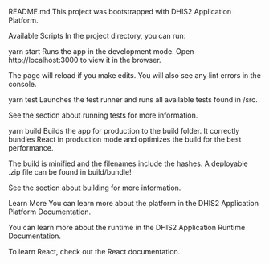 README.md
This project was bootstrapped with DHIS2 Application Platform.

Available Scripts
In the project directory, you can run:

yarn start
Runs the app in the development mode.
Open http://localhost:3000 to view it in the browser.

The page will reload if you make edits.
You will also see any lint errors in the console.

yarn test
Launches the test runner and runs all available tests found in /src.

See the section about running tests for more information.

yarn build
Builds the app for production to the build folder.
It correctly bundles React in production mode and optimizes the build for the best performance.

The build is minified and the filenames include the hashes.
A deployable .zip file can be found in build/bundle!

See the section about building for more information.

Learn More
You can learn more about the platform in the DHIS2 Application Platform Documentation.

You can learn more about the runtime in the DHIS2 Application Runtime Documentation.

To learn React, check out the React documentation.

